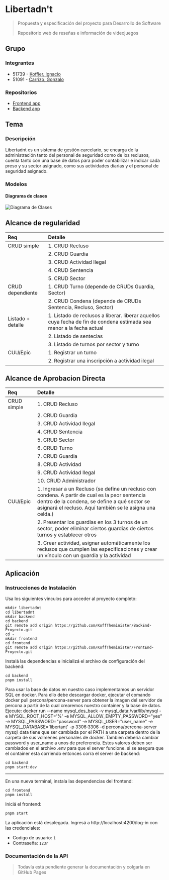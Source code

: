 # Libertadn't
> Propuesta y especificación del proyecto para Desarrollo de Software
> 
> Repositorio web de reseñas e información de videojuegos

## Grupo
### Integrantes
- 51739 - [Koffler, Ignacio](https://github.com/KoffTheminister)
- 51091  - [Carrizo, Gonzalo](https://github.com/maig0l)

### Repositorios
- [Frontend app](https://github.com/KoffTheminister/FrontEnd-Proyecto.git)
- [Backend app](https://github.com/KoffTheminister/BackEnd-Proyecto.git)

## Tema
### Descripción
Libertadnt es un sistema de gestión carcelario, se encarga de la administración tanto del personal de seguridad como de los reclusos, cuenta tanto con una base de datos para poder contabilizar e indicar cada preso y su sector asignado, como sus actividades diarias y el personal de seguridad asignado.

### Modelos
#### Diagrama de clases
![Diagrama de Clases]()

## Alcance de regularidad

|Req|Detalle|
|:-|:-|
| CRUD simple       | 1. CRUD Recluso |
|                   | 2. CRUD Guardia |
|                   | 3. CRUD Actividad Ilegal |
|                   | 4. CRUD Sentencia |
|                   | 5. CRUD Sector |
| CRUD dependiente  | 1. CRUD Turno (depende de CRUDs Guardia, Sector) |
|                   | 2. CRUD Condena (depende de CRUDs Sentencia, Recluso, Sector) |
| Listado + detalle | 1. Listado de reclusos a liberar. liberar aquellos cuya fecha de fin de condena estimada sea menor a la fecha actual|
|                   | 2. Listado de sentecias |
|                   | 3. Listado de turnos por sector y turno |
| CUU/Epic          | 1. Registrar un turno |
|                   | 2. Registrar una inscripción a actividad ilegal |

## Alcance de Aprobacion Directa
|Req|Detalle|
|:-|:-|
| CRUD simple       | 1. CRUD Recluso |
|                   | 2. CRUD Guardia |
|                   | 3. CRUD Actividad Ilegal |
|                   | 4. CRUD Sentencia |
|                   | 5. CRUD Sector |
|                   | 6. CRUD Turno |
|                   | 7. CRUD Guardia |
|                   | 8. CRUD Actividad |
|                   | 9. CRUD Actividad Ilegal |
|                   | 10. CRUD Administrador |
| CUU/Epic          | 1. Ingresar a un Recluso (se define un recluso con condena. A partir de cual es la peor sentencia dentro de la condena, se define a qué sector se asignará el recluso. Aquí también se le asigna una celda.) |
|                   | 2. Presentar los guardias en los 3 turnos de un sector, poder eliminar ciertos guardias de ciertos turnos y establecer otros|
|                   | 3. Crear actividad, asignar automáticamente los reclusos que cumplen las especificaciones y crear un vínculo con un guardia y la actividad |


<!-- TODO: Falta 1 Epic para AD -->

## Aplicación

### Instrucciones de Instalación

Usa los siguientes vinculos para acceder al proyecto completo:

```
mkdir libertadnt
cd libertadnt
mkdir backend
cd backend
git remote add origin https://github.com/KoffTheminister/BackEnd-Proyecto.git
cd -
mkdir frontend
cd frontend
git remote add origin https://github.com/KoffTheminister/FrontEnd-Proyecto.git
```

Instalá las dependencias e inicializá el archivo de configuración del backend:

```
cd backend
pnpm install
```

Para usar la base de datos en nuestro caso implementamos un servidor SQL en docker. Para ello debe descargar docker, ejecutar el comando docker pull percona/percona-server para obtener la imagen del servidor de percona a partir de la cual crearemos nuestro container y la base de datos. 
Ejecute:
docker run --name mysql_des_back -v mysql_data:/var/lib/mysql -e MYSQL_ROOT_HOST='%' -e MYSQL_ALLOW_EMPTY_PASSWORD="yes" -e MYSQL_PASSWORD="password" -e MYSQL_USER="user_name" -e MYSQL_DATABASE='libertant' -p 3306:3306 -d percona/percona-server
mysql_data tiene que ser cambiada por el PATH a una carpeta dentro de la carpeta de sus volmenes personales de docker. Tambien deberia cambiar password y user_name a unos de preferencia. Estos valores deben ser cambiados en el archivo .env para que el server funcione.
si se asegura que el container esta corriendo entonces corra el server de backend:

```
cd backend
pnpm start:dev

```
---

En una nueva terminal, instala las dependencias del frontend:

```
cd frontend
pnpm install
```

Iniciá el frontend:

```
pnpm start
```

La aplicación está desplegada.
Ingresá a http://localhost:4200/log-in con las credenciales:

- Codigo de usuario: `1`
- Contraseña: `123r`

### Documentación de la API

> Todavía está pendiente generar la documentación y colgarla en GitHub Pages

